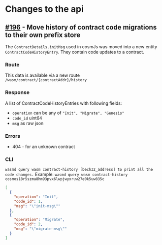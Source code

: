 # Changes to the api

## [\#196](https://github.com/CosmWasm/wasmd/issues/196) - Move history of contract code migrations to their own prefix store

The `ContractDetails.initMsg` used in cosmJs was moved into a new entity `ContractCodeHistoryEntry`. They contain code updates to a contract.

### Route
This data is available via a new route `/wasm/contract/{contractAddr}/history`

### Response
A list of ContractCodeHistoryEntries with following fields:
* `operation` can be any of `"Init", "Migrate", "Genesis"`
* `code_id` uint64
* `msg` as raw json

### Errors
* 404 - for an unknown contract

### CLI
`wasmd query wasm contract-history [bech32_address] to print all the code changes.`
Example:
`wasmd query wasm contract-history cosmos18r5szma8hm93pvx6lwpjwyxruw27e0k5uw835c` 
```json
[
  {
    "operation": "Init",
    "code_id": 1,
    "msg": "\"init-msg\""
  },
  {
    "operation": "Migrate",
    "code_id": 2,
    "msg": "\"migrate-msg\""
  }
]
```
